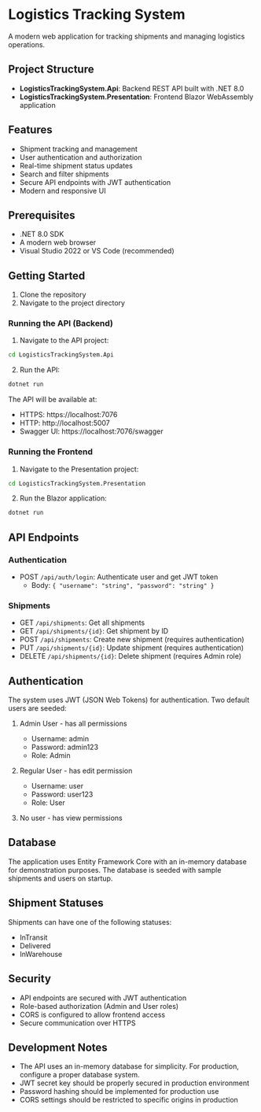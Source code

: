 # Logistics Tracking System

A modern web application for tracking shipments and managing logistics operations.

## Project Structure

- **LogisticsTrackingSystem.Api**: Backend REST API built with .NET 8.0
- **LogisticsTrackingSystem.Presentation**: Frontend Blazor WebAssembly application

## Features

- Shipment tracking and management
- User authentication and authorization
- Real-time shipment status updates
- Search and filter shipments
- Secure API endpoints with JWT authentication
- Modern and responsive UI

## Prerequisites

- .NET 8.0 SDK
- A modern web browser
- Visual Studio 2022 or VS Code (recommended)

## Getting Started

1. Clone the repository
2. Navigate to the project directory

### Running the API (Backend)

1. Navigate to the API project:
```bash
cd LogisticsTrackingSystem.Api
```

2. Run the API:
```bash
dotnet run
```

The API will be available at:
- HTTPS: https://localhost:7076
- HTTP: http://localhost:5007
- Swagger UI: https://localhost:7076/swagger

### Running the Frontend

1. Navigate to the Presentation project:
```bash
cd LogisticsTrackingSystem.Presentation
```

2. Run the Blazor application:
```bash
dotnet run
```

## API Endpoints

### Authentication
- POST `/api/auth/login`: Authenticate user and get JWT token
  - Body: `{ "username": "string", "password": "string" }`

### Shipments
- GET `/api/shipments`: Get all shipments
- GET `/api/shipments/{id}`: Get shipment by ID
- POST `/api/shipments`: Create new shipment (requires authentication)
- PUT `/api/shipments/{id}`: Update shipment (requires authentication)
- DELETE `/api/shipments/{id}`: Delete shipment (requires Admin role)

## Authentication

The system uses JWT (JSON Web Tokens) for authentication. Two default users are seeded:

1. Admin User - has all permissions 
   - Username: admin
   - Password: admin123
   - Role: Admin

2. Regular User - has edit permission
   - Username: user
   - Password: user123
   - Role: User
  
3. No user - has view permissions

## Database

The application uses Entity Framework Core with an in-memory database for demonstration purposes. The database is seeded with sample shipments and users on startup.

## Shipment Statuses

Shipments can have one of the following statuses:
- InTransit
- Delivered
- InWarehouse

## Security

- API endpoints are secured with JWT authentication
- Role-based authorization (Admin and User roles)
- CORS is configured to allow frontend access
- Secure communication over HTTPS

## Development Notes

- The API uses an in-memory database for simplicity. For production, configure a proper database system.
- JWT secret key should be properly secured in production environment
- Password hashing should be implemented for production use
- CORS settings should be restricted to specific origins in production
